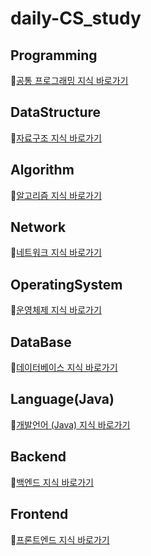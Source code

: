 # daily-CS_study

## Programming
:memo:[공통 프로그래밍 지식 바로가기](https://github.com/wony5248/daily-CS_study/blob/main/Programming.md)

## DataStructure
:memo:[자료구조 지식 바로가기](https://github.com/wony5248/daily-CS_study/blob/main/DataStructure.md)

## Algorithm
:memo:[알고리즘 지식 바로가기](https://github.com/wony5248/daily-CS_study/blob/main/Algorithm.md)

## Network
:memo:[네트워크 지식 바로가기](https://github.com/wony5248/daily-CS_study/blob/main/Network.md)

## OperatingSystem
:memo:[운영체제 지식 바로가기](https://github.com/wony5248/daily-CS_study/blob/main/OperatingSystem.md)

## DataBase
:memo:[데이터베이스 지식 바로가기](https://github.com/wony5248/daily-CS_study/blob/main/DataBase.md)

## Language(Java)
:memo:[개발언어 (Java) 지식 바로가기](https://github.com/wony5248/daily-CS_study/blob/main/Language(Java).md)

## Backend
:memo:[백엔드 지식 바로가기](https://github.com/wony5248/daily-CS_study/blob/main/Backend.md)

## Frontend
:memo:[프론트엔드 지식 바로가기](https://github.com/wony5248/daily-CS_study/blob/main/React.md)
